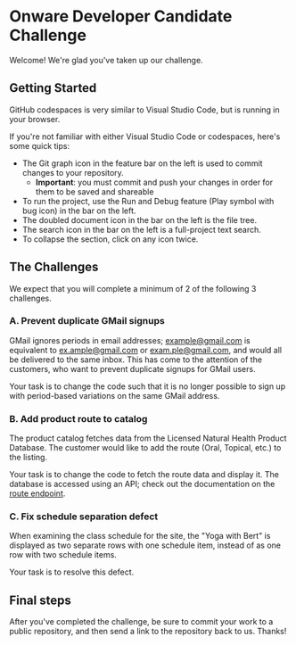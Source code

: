 # Onware Developer Candidate Challenge

Welcome! We're glad you've taken up our challenge.

## Getting Started

GitHub codespaces is very similar to Visual Studio Code, but is running in your browser.

If you're not familiar with either Visual Studio Code or codespaces, here's some quick tips:
* The Git graph icon in the feature bar on the left is used to commit changes to your repository.
    * **Important**: you must commit and push your changes in order for them to be saved and shareable
* To run the project, use the Run and Debug feature (Play symbol with bug icon) in the bar on the left.
* The doubled document icon in the bar on the left is the file tree.
* The search icon in the bar on the left is a full-project text search.
* To collapse the section, click on any icon twice.

## The Challenges

We expect that you will complete a minimum of 2 of the following 3 challenges.

### A. Prevent duplicate GMail signups

GMail ignores periods in email addresses; example@gmail.com is equivalent to ex.ample@gmail.com or exam.ple@gmail.com,
and would all be delivered to the same inbox. This has come to the attention of the customers, who want to prevent
duplicate signups for GMail users.

Your task is to change the code such that it is no longer possible to sign up with period-based variations on the same
GMail address.

### B. Add product route to catalog

The product catalog fetches data from the Licensed Natural Health Product Database. The customer would like to add the
route (Oral, Topical, etc.) to the listing.

Your task is to change the code to fetch the route data and display it. The database is accessed using an API; check out
the documentation on the [route endpoint](https://health-products.canada.ca/api/documentation/lnhpd-documentation-en.html#a10).

### C. Fix schedule separation defect

When examining the class schedule for the site, the "Yoga with Bert" is displayed as two separate rows with one schedule
item, instead of as one row with two schedule items.

Your task is to resolve this defect.

## Final steps

After you've completed the challenge, be sure to commit your work to a public repository, and then send a link to the
repository back to us. Thanks!
